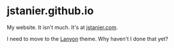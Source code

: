 # jstanier.github.io

My website. It isn't much. It's at [jstanier.com](http://jstanier.com).

I need to move to the [Lanyon](https://github.com/poole/lanyon) theme. Why haven't I done that yet?
